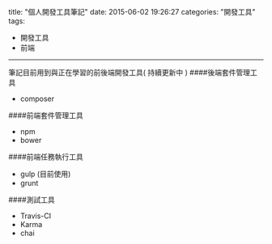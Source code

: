 title: "個人開發工具筆記"
date: 2015-06-02 19:26:27
categories: "開發工具"
tags:
- 開發工具
- 前端
---
筆記目前用到與正在學習的前後端開發工具( 持續更新中 )
####後端套件管理工具
- composer

####前端套件管理工具
- npm
- bower

####前端任務執行工具
- gulp (目前使用)
- grunt

####測試工具
- Travis-CI
- Karma
- chai



